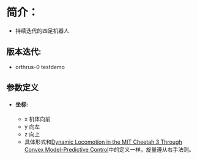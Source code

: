 # 简介：

* 持续迭代的四足机器人

## 版本迭代:
* orthrus-0 testdemo
  
## 参数定义

- #### 坐标:
    
    - x 机体向前
    - y 向左
    - z 向上
    - 具体形式和[Dynamic Locomotion in the MIT Cheetah 3 Through Convex Model-Predictive Control](http://localhost/Dynamic%20Locomotion%20in%20the%20MIT%20Cheetah%203%20Through%20Convex%20Model-Predictive%20Control)中的定义一样，旋量遵从右手法则。
